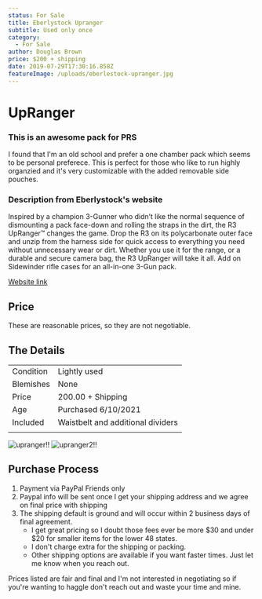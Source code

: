 ```yaml
---
status: For Sale
title: Eberlystock Upranger
subtitle: Used only once
category:
  - For Sale
author: Douglas Brown
price: $200 + shipping
date: 2019-07-29T17:30:16.858Z
featureImage: /uploads/eberlestock-upranger.jpg
---
```

# UpRanger

### This is an awesome pack for PRS
I found that I'm an old school and prefer a one chamber pack which seems to be personal preferece.  This is perfect for those who like to run highly organzied and it's very customizable with the added removable side pouches.

### Description from Eberlystock's website 
Inspired by a champion 3-Gunner who didn’t like the normal sequence of dismounting a pack face-down and rolling the straps in the dirt, the R3 UpRanger™ changes the game. Drop the R3 on its polycarbonate outer face and unzip from the harness side for quick access to everything you need without unnecessary wear or dirt. Whether you use it for the range, or a durable and secure camera bag, the R3 UpRanger will take it all. Add on Sidewinder rifle cases for an all-in-one 3-Gun pack.

[Website link](https://eberlestock.com/products/upranger?_pos=3&_sid=03fb181d2&_ss=r)




## Price
These are reasonable prices, so they are not negotiable.

## The Details
|                   |                                                      |
| ------------------| ---------------------------------------------------- |
| Condition         | Lightly used                                   |
| Blemishes         | None                                        |
| Price             | 200.00 + Shipping                                    |
| Age               | Purchased 6/10/2021                                  |
| Included          | Waistbelt and additional dividers                    |
|                   |                                                      |

![upranger!!](/uploads/upranger2.jpg)
![upranger2!!](/uploads/upranger.jpg)

## Purchase Process

1. Payment via PayPal Friends only
2. Paypal info will be sent once I get your shipping address and we agree on final price with shipping
3. The shipping default is ground and will occur within 2 business days of final agreement. 
    - I get great pricing so I doubt those fees ever be more $30 and under $20 for smaller items for the lower 48 states.  
    - I don't charge extra for the shipping or packing. 
    - Other shipping options are available if you want faster times. Just let me know when you reach out. 

Prices listed are fair and final and I'm not interested in negotiating so if you're wanting to haggle don't reach out and waste your time and mine. 